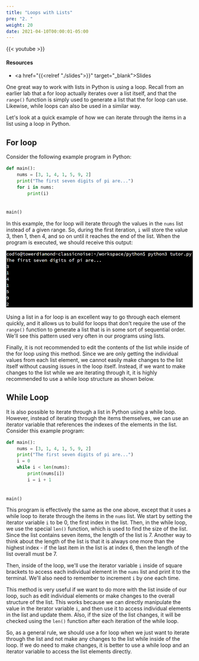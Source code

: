 ```yaml
---
title: "Loops with Lists"
pre: "2. "
weight: 20
date: 2021-04-10T00:00:01-05:00
---
```


{{< youtube  >}}

#### Resources

* <a href="{{<relref "./slides">}}" target="_blank">Slides</a>

One great way to work with lists in Python is using a loop. Recall from an earlier lab that a for loop actually iterates over a list itself, and that the `range()` function is simply used to generate a list that the for loop can use. Likewise, while loops can also be used in a similar way. 

Let's look at a quick example of how we can iterate through the items in a list using a loop in Python.

## For loop

Consider the following example program in Python:

```python
def main():
    nums = [3, 1, 4, 1, 5, 9, 2]
    print("The first seven digits of pi are...")
    for i in nums:
        print(i)


main()
```

In this example, the for loop will iterate through the values in the `nums` list instead of a given range. So, during the first iteration, `i` will store the value $3$, then $1$, then $4$, and so on until it reaches the end of the list. When the program is executed, we should receive this output:

![Output 1](/images/lab13/output1.png)

Using a list in a for loop is an excellent way to go through each element quickly, and it allows us to build for loops that don't require the use of the `range()` function to generate a list that is in some sort of sequential order. We'll see this pattern used very often in our programs using lists.

Finally, it is not recommended to edit the contents of the list while inside of the for loop using this method. Since we are only getting the individual values from each list element, we cannot easily make changes to the list itself without causing issues in the loop itself. Instead, if we want to make changes to the list while we are iterating through it, it is highly recommended to use a while loop structure as shown below. 

## While Loop

It is also possible to iterate through a list in Python using a while loop. However, instead of iterating through the items themselves, we can use an iterator variable that references the indexes of the elements in the list. Consider this example program:

```python
def main():
    nums = [3, 1, 4, 1, 5, 9, 2]
    print("The first seven digits of pi are...")
    i = 0
    while i < len(nums):
        print(nums[i])
        i = i + 1


main()
```

This program is effectively the same as the one above, except that it uses a while loop to iterate through the items in the `nums` list. We start by setting the iterator variable `i` to be $0$, the first index in the list. Then, in the while loop, we use the special `len()` function, which is used to find the size of the list. Since the list contains seven items, the length of the list is $7$. Another way to think about the length of the list is that it is always one more than the highest index - if the last item in the list is at index $6$, then the length of the list overall must be $7$. 

Then, inside of the loop, we'll use the iterator variable `i` inside of square brackets to access each individual element in the `nums` list and print it to the terminal. We'll also need to remember to increment `i` by one each time. 

This method is very useful if we want to do more with the list inside of our loop, such as edit individual elements or make changes to the overall structure of the list. This works because we can directly manipulate the value in the iterator variable `i`, and then use it to access individual elements in the list and update them. Also, if the size of the list changes, it will be checked using the `len()` function after each iteration of the while loop.

So, as a general rule, we should use a for loop when we just want to iterate through the list and not make any changes to the list while inside of the loop. If we do need to make changes, it is better to use a while loop and an iterator variable to access the list elements directly. 